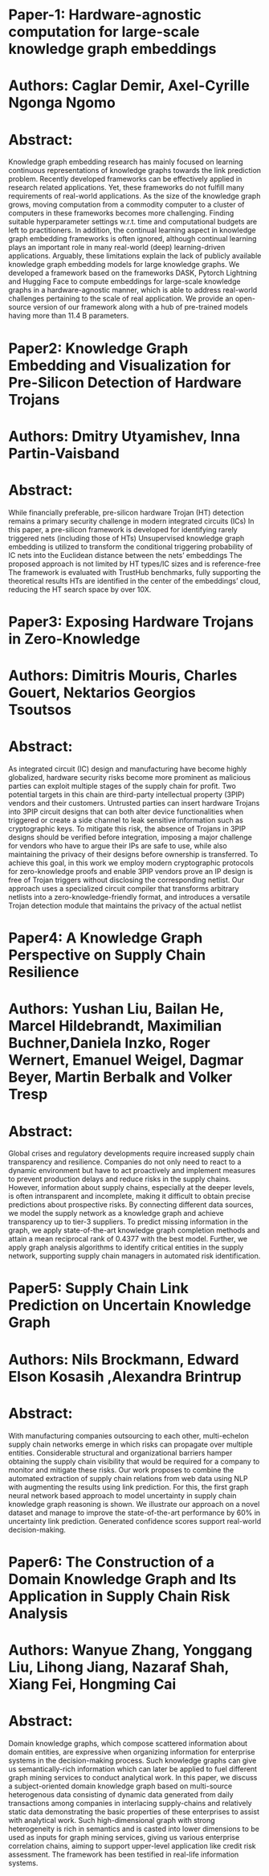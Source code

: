 Paper-1: Hardware-agnostic computation for large-scale knowledge graph embeddings
================================================================================
Authors: Caglar Demir, Axel-Cyrille Ngonga Ngomo
==========================================
Abstract: 
==================
Knowledge graph embedding research has mainly focused on learning continuous representations of knowledge graphs towards the link prediction problem. 
Recently developed frameworks can be effectively applied in research related applications. Yet, these frameworks do not fulfill many requirements of 
real-world applications. As the size of the knowledge graph grows, moving computation from a commodity computer to a cluster of computers in these 
frameworks becomes more challenging. Finding suitable hyperparameter settings w.r.t. time and computational budgets are left to practitioners. In 
addition, the continual learning aspect in knowledge graph embedding frameworks is often ignored, although continual learning plays an important role in 
many real-world (deep) learning-driven applications. Arguably, these limitations explain the lack of publicly available knowledge graph embedding models 
for large knowledge graphs. We developed a framework based on the frameworks DASK, Pytorch Lightning and Hugging Face to compute embeddings for 
large-scale knowledge graphs in a hardware-agnostic manner, which is able to address real-world challenges pertaining to the scale of real application. We 
provide an open-source version of our framework along with a hub of pre-trained models having more than 11.4 B parameters.

Paper2: Knowledge Graph Embedding and Visualization for Pre-Silicon Detection of Hardware Trojans
================================================================================
Authors: Dmitry Utyamishev, Inna Partin-Vaisband
==========================================
Abstract: 
==================
While financially preferable, pre-silicon hardware Trojan (HT) detection remains a primary security challenge in modern integrated circuits (ICs) In this 
paper, a pre-silicon framework is developed for identifying rarely triggered nets (including those of HTs) Unsupervised knowledge graph embedding is 
utilized to transform the conditional triggering probability of IC nets into the Euclidean distance between the nets’ embeddings The proposed approach is 
not limited by HT types/IC sizes and is reference-free The framework is evaluated with TrustHub benchmarks, fully supporting the theoretical results HTs 
are identified in the center of the embeddings’ cloud, reducing the HT search space by over 10X.

Paper3: Exposing Hardware Trojans in Zero-Knowledge
================================================================================
Authors: Dimitris Mouris, Charles Gouert, Nektarios Georgios Tsoutsos
==========================================
Abstract: 
==================
As integrated circuit (IC) design and manufacturing have become highly globalized, hardware security risks become more prominent as malicious parties can 
exploit multiple stages of the supply chain for profit. Two potential targets in this chain are third-party intellectual property (3PIP) vendors and their 
customers. Untrusted parties can insert hardware Trojans into 3PIP circuit designs that can both alter device functionalities when triggered or create a 
side channel to leak sensitive information such as cryptographic keys. To mitigate this risk, the absence of Trojans in 3PIP designs should be verified 
before integration, imposing a major challenge for vendors who have to argue their IPs are safe to use, while also maintaining the privacy of their 
designs before ownership is transferred. To achieve this goal, in this work we employ modern cryptographic protocols for zero-knowledge proofs and enable 
3PIP vendors prove an IP design is free of Trojan triggers without disclosing the corresponding netlist. Our approach uses a specialized circuit compiler 
that transforms arbitrary netlists into a zero-knowledge-friendly format, and introduces a versatile Trojan detection module that maintains the privacy of 
the actual netlist

Paper4: A Knowledge Graph Perspective on Supply Chain Resilience
================================================================================
Authors: Yushan Liu, Bailan He, Marcel Hildebrandt, Maximilian Buchner,Daniela Inzko, Roger Wernert, Emanuel Weigel, Dagmar Beyer, Martin Berbalk and Volker Tresp
==========================================
Abstract: 
==================
Global crises and regulatory developments require increased supply chain transparency and resilience. 
Companies do not only need to react to a dynamic environment but have to act proactively and implement
measures to prevent production delays and reduce risks in the supply chains. However, information
about supply chains, especially at the deeper levels, is often intransparent and incomplete, making it
difficult to obtain precise predictions about prospective risks. By connecting different data sources,
we model the supply network as a knowledge graph and achieve transparency up to tier-3 suppliers.
To predict missing information in the graph, we apply state-of-the-art knowledge graph completion
methods and attain a mean reciprocal rank of 0.4377 with the best model. Further, we apply graph
analysis algorithms to identify critical entities in the supply network, supporting supply chain managers
in automated risk identification.

Paper5: Supply Chain Link Prediction on Uncertain Knowledge Graph
================================================================================
Authors: Nils Brockmann, Edward Elson Kosasih ,Alexandra Brintrup
=========================================
Abstract: 
==================
With manufacturing companies outsourcing to each other, multi-echelon supply chain networks emerge in which risks can propagate over multiple entities. 
Considerable structural and organizational barriers hamper obtaining the supply chain visibility that would be required for a company to monitor and 
mitigate these risks. Our work proposes to combine the automated extraction of supply chain relations from web data using NLP with augmenting the results 
using link prediction. For this, the first graph neural network based approach to model uncertainty in supply chain knowledge graph reasoning is shown. We 
illustrate our approach on a novel dataset and manage to improve the state-of-the-art performance by 60% in uncertainty link prediction. Generated 
confidence scores support real-world decision-making.

Paper6: The Construction of a Domain Knowledge Graph and Its Application in Supply Chain Risk Analysis
================================================================================
Authors: Wanyue Zhang, Yonggang Liu, Lihong Jiang, Nazaraf Shah, Xiang Fei, Hongming Cai 
=========================================
Abstract: 
==================
Domain knowledge graphs, which compose scattered information about domain entities, are expressive when organizing information for enterprise systems in 
the decision-making process. Such knowledge graphs can give us semantically-rich information which can later be applied to fuel different graph mining 
services to conduct analytical work. In this paper, we discuss a subject-oriented domain knowledge graph based on multi-source heterogenous data 
consisting of dynamic data generated from daily transactions among companies in interlacing supply-chains and relatively static data demonstrating the 
basic properties of these enterprises to assist with analytical work. Such high-dimensional graph with strong heterogeneity is rich in semantics and is 
casted into lower dimensions to be used as inputs for graph mining services, giving us various enterprise correlation chains, aiming to support 
upper-level application like credit risk assessment. The framework has been testified in real-life information systems.


